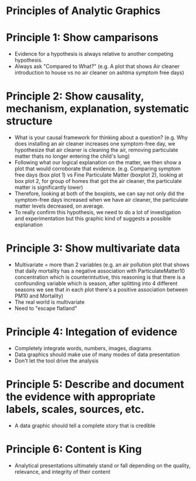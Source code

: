 # Principles of Analytic Graphics

# Principle 1: Show camparisons

- Evidence for a hypothesis is always relative to another competing hypothesis.
- Always ask "Compared to What?"
(e.g. A plot that shows Air cleaner introduction to house vs no air cleaner on ashtma symptom free days)

# Principle 2: Show causality, mechanism, explanation, systematic structure

- What is your causal framework for thinking about a question?
(e.g. Why does installing an air cleaner increases one symptom-free day, we hypothesize that air cleaner is cleaning the air, removing particulate matter thats no longer entering the child's lung)
- Following what our logical explanation on the matter, we then show a plot that would corroborate that evidence.
(e.g. Comparing symptom free days (box plot 1) vs Fine Particulate Matter (boxplot 2), looking at box plot 2, for group of homes that got the air cleaner, the particulate matter is significantly lower)
- Therefore, looking at both of the boxplots, we can say not only did the symptom-free days increased when we have air cleaner, the particulate matter levels decreased, on average.
- To really confirm this hypothesis, we need to do a lot of investigation and experimentation but this graphic kind of suggests a possible explanation

# Principle 3: Show multivariate data

- Multivariate = more than 2 variables
(e.g. an air pollution plot that shows that daily mortality has a negative association with ParticulateMatter10 concentration which is counterintuitive, this reasoning is that there is a confounding variable which is season, after splitting into 4 different seasons we see that in each plot there's a positive association between PM10 and Mortality)
- The real world is multivariate
- Need to "escape flatland"

# Principle 4: Integation of evidence

- Completely integrate words, numbers, images, diagrams
- Data graphics should make use of many modes of data presentation
- Don't let the tool drive the analysis

# Principle 5: Describe and document the evidence with appropriate labels, scales, sources, etc.

- A data graphic should tell a complete story that is credible

# Principle 6: Content is King

- Analytical presentations ultimately stand or fall depending on the quality, relevance, and integrity of their content

